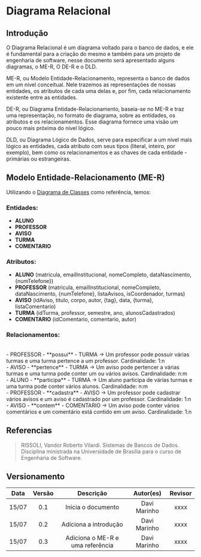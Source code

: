 # Diagrama Relacional

## Introdução

O Diagrama Relacional é um diagrama voltado para o banco de dados, e ele é fundamental para a criação do mesmo e também para um projeto de engenharia de software, nesse documento será apresentado alguns diagramas, o ME-R, O DE-R e o DLD.

ME-R, ou Modelo Entidade-Relacionamento, representa o banco de dados em um nível
conceitual. Nele trazemos as representações de nossas entidades, os atributos de cada
uma delas e, por fim, cada relacionamento existente entre as entidades.

DE-R, ou Diagrama Entidade-Relacionamento, baseia-se no ME-R e traz uma representação,
no formato de diagrama, sobre as entidades, os atributos e os relacionamentos. Esse diagrama
fornece uma visão um pouco mais próxima do nível lógico.

DLD, ou Diagrama Lógico de Dados, serve para especificar a um nível mais lógico as entidades,
cada atributo com seus tipos (literal, inteiro, por exemplo), bem como os relacionamentos
e as chaves de cada entidade - primárias ou estrangeiras.

## Modelo Entidade-Relacionamento (ME-R)

Utilizando o [Diagrama de Classes](https://unbarqdsw2022-1.github.io/2022.1_G1_fgAvisos/#/Modelagem/2.1.1.1.DiagramDeClasses) como referência, temos:

### Entidades: 

- **ALUNO** <br>
- **PROFESSOR** <br>
- **AVISO** <br>
- **TURMA** <br>
- **COMENTARIO** <br>

### Atributos: 

- **ALUNO** (matricula, emailInstitucional, nomeCompleto, dataNascimento, {numTelefone}) <br>
- **PROFESSOR** (matricula, emailInstitucional, nomeCompleto, dataNascimento, {numTelefone}, listaAvisos, isCoordenador, turmas) <br>
- **AVISO** (idAviso, titulo, corpo, autor, {tag}, data, {turma}, listaComentario) <br>
- **TURMA** (idTurma, professor, semestre, ano, alunosCadastrados) <br>
- **COMENTARIO**  (idComentario, comentario, autor) <br>

### Relacionamentos: 
<br>
- PROFESSOR - **possui** - TURMA -> Um professor pode possuir várias turmas e uma turma pertence a um professor. Cardinalidade: 1:n <br>
- AVISO - **pertence** - TURMA -> Um aviso pode pertencer a várias turmas e uma turma pode conter um ou vários avisos. Cardinalidade: n:m <br>
- ALUNO - **participa** - TURMA -> Um aluno participa de várias turmas e uma turma pode conter vários alunos. Cardinalidade: n:m <br>
- PROFESSOR - **cadastra** - AVISO -> Um professor pode cadastrar vários avisos e um aviso é cadastrado por um professor. Cardinalidade: 1:n <br>
- AVISO - **contem** - COMENTARIO -> Um aviso pode conter vários comentários e um comentário está contido em um aviso. Cardinalidade: 1:n <br>

## Referencias

> RISSOLI, Vandor Roberto Vilardi. Sistemas de Bancos de Dados. Disciplina ministrada
na Universidade de Brasília para o curso de Engenharia de Software.


## Versionamento

| Data  | Versão |                     Descrição                      |  Autor(es)  | Revisor |
| :---: | :----: | :------------------------------------------------: | :---------: | :-----: |
| 15/07 |  0.1   | Inicia o documento | Davi Marinho |  xxxx  |
| 15/07 |  0.2   | Adiciona a introdução | Davi Marinho |  xxxx  |
| 15/07 |  0.3   | Adiciona o ME-R e uma referência | Davi Marinho |  xxxx  | 
